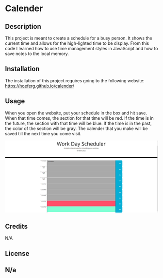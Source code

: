 # Calender

## Description

This project is meant to create a schedule for a busy person. It shows the current time and allows for the high-lighted time to be display. From this code I learned how to use time management styles in JavaScript and how to save notes to the local memory.


## Installation

The installation of this project requires going to the following website: https://hoeferg.github.io/calender/

## Usage

When you open the website, put your schedule in the box and hit save. When that time comes, the section for that time will be red. If the time is in the future, the section with that time will be blue. If the time is in the past, the color of the section will be gray. The calender that you make will be saved till the next time you come visit.

![Screen Shot](assets/images/work-day.png)

## Credits

N/A

## License

N/a
---
